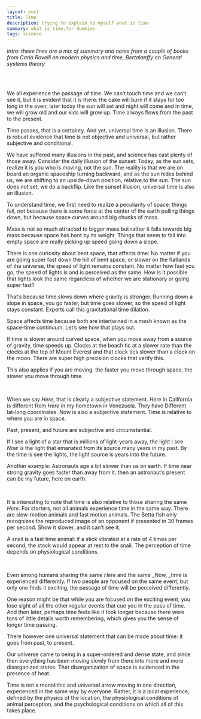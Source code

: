 ```yaml
---
layout: post
title: Time
description: trying to explain to myself what is time
summary: what is time,for dummies
tags: science
---
```



_Intro: these lines are a mix of summary and notes from a couple of books from Carlo Rovelli on modern physics and time, Bertalanffy on General systems theory_

&nbsp;  
&nbsp;  


We all experience the passage of time. We can’t touch time and we can’t see it, but it is evident that it is there: the cake will burn if it stays for too long in the oven;  later today the sun will set and night will come and in time, we will grow old and our kids will grow up. Time always flows from the past to the present.

Time passes, that is a certainty.  And yet, universal time is an illusion. There is robust evidence that time is not objective and universal, but rather subjective and conditional.

We have suffered many illusions in the past, and science has cast plenty of those away. Consider the daily illusion of the sunset: Today, as the sun sets, realize it is you who is moving, not the sun. The reality is that we are on board an organic spaceship turning backward, and as the sun hides behind us, we are shifting to an upside-down position, relative to the sun. The sun does not set, we do a backflip.   Like the sunset illusion, universal time is also an illusion. 

To understand time, we first need to realize a peculiarity of space: things fall, not because there is some force at the center of the earth pulling things down, but because space curves around big chunks of mass. 

Mass is not so much attracted to bigger mass but rather it falls towards big mass because space has bent by its weight. Things that seem to fall into empty space are really picking up speed going down a slope.

There is one curiosity about bent space, that affects time: No matter if you are going super fast down the hill of bent space, or slower on the flatlands of the universe, the speed of light remains constant. No matter how fast you go, the speed of lights is and is perceived as the same. How is it possible that lights look the same regardless of whether we are stationary or going super fast?

That’s because time slows down where gravity is stronger. Running down a slope in space, you go faster, but time goes slower, so the speed of light stays constant. Experts call this gravitational time dilation. 

Space affects time because both are intertwined in a mesh known as the space-time continuum. Let’s see how that plays out. 


If time is slower around curved space, when you move away from a source of gravity, time speeds up. Clocks at the beach tic at a slower rate than the clocks at the top of Mount Everest and that clock tics slower than a clock on the moon. There are super high precision clocks that verify this.  

This also applies if you are moving. the faster you move through space, the slower you move through time. 

&nbsp;  



When we say _Here_, that is clearly a subjective statement. _Here_ in California is different from _Here_ in my hometown in Venezuela. They have Different lat-long coordinates. _Now_ is also a subjective statement.  Time is relative to where you are in space. 

Past, present, and future are subjective and circumstantial.  

If I see a light of a star that is millions of light-years away, the light I see _Now_ is the light that emanated from its source many years in my past. By the time is see the lights, the light source is years into the future. 

Another example:  Astronauts age a bit slower than us on earth.  If time near strong gravity goes faster than away from it,  then an astronaut’s present can be my future, here on earth.

&nbsp;  


It is interesting to note that time is also relative to those sharing the same _Here_. For starters, not all animals experience time in the same way. There are slow-motion animals and fast motion animals. The Betta fish only recognizes the reproduced image of an opponent if presented in 30 frames per second. Show it slower, and it can’t see it. 

A snail is a fast time animal: if a stick vibrated at a rate of 4 times per second, the stock would appear at rest to the snail. The perception of time depends on physiological conditions. 

&nbsp;  


Even among humans sharing the same _Here_ and the same _Now, _time is experienced differently. If two people are focused on the same event, but only one finds it exciting, the passage of time will be perceived differently. 

One reason might be that while you are focused on the exciting event, you lose sight of all the other regular events that cue you in the pass of time. And then later, perhaps time feels like it took longer because there were tons of little details worth remembering, which gives you the sense of longer time passing. 

There however one universal statement that can be made about time: it goes from past, to present. 

Our universe came to being in a super-ordered and dense state, and since then everything has been moving slowly from there into more and more disorganized states. That disorganization of space is evidenced in the presence of heat. 

 Time is not a monolithic and universal arrow moving in one direction, experienced in the same way by everyone. Rather, it is a local experience, defined by the physics of the location, the physiological conditions of animal perception, and the psychological conditions on which all of this takes place.
